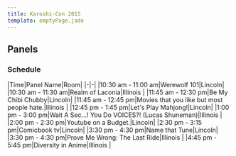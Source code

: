 ```yaml
---
title: Karoshi-Con 2015
template: emptyPage.jade
---
```


## Panels

### Schedule

|Time|Panel Name|Room|
|-|-|
|10:30 am - 11:00 am|Werewolf 101|Lincoln|
|10:30 am - 11:30 am|Realm of Laconia|Illinois |
|11:45 am - 12:30 pm|Be My Chibi Chubby|Lincoln|
|11:45 am - 12:45 pm|Movies that you like but most people hate.|Illinois |
|12:45 pm - 1:45 pm|Let's Play Mahjong!|Lincoln|
|1:00 pm - 3:00 pm|Wait A Sec...! You Do VOICES?! (Lucas Shuneman)|Illinois |
|2:00 pm - 2:30 pm|Youtube on a Budget.|Lincoln|
|2:30 pm - 3:15 pm|Comicbook tv|Lincoln|
|3:30 pm - 4:30 pm|Name that Tune|Lincoln|
|3:30 pm - 4:30 pm|Prove Me Wrong: The Last Ride|Illinois |
|4:45 pm - 5:45 pm|Diversity in Anime|Illinois |